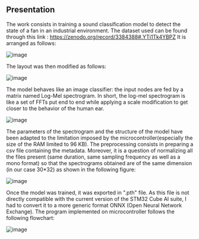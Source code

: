## Presentation

The work consists in training a sound classification model to detect the state of a fan in an industrial environment.
The dataset used can be found through this link :
https://zenodo.org/record/3384388#.YTi1Tk4YBPZ
It is arranged as follows:

![image](https://user-images.githubusercontent.com/108965218/234117820-e66dde30-f504-4d6a-a961-2d80b83de905.png)

The layout was then modified as follows:

![image](https://user-images.githubusercontent.com/108965218/234117886-0e6d334e-26be-4584-a7b8-a3084f696052.png)

The model behaves like an image classifier: the input nodes are fed by a matrix named Log-Mel spectrogram.
In short, the log-mel spectrogram is like a set of FFTs put end to end while applying a scale modification to get closer to the behavior of the human ear.

![image](https://user-images.githubusercontent.com/108965218/234117969-1e8c54a6-81e2-486f-9e84-49222de3bb88.png)

The parameters of the spectrogram and the structure of the model have been adapted to the limitation imposed by the microcontroller(especially the size of the RAM limited to 96 KB).
The preprocessing consists in preparing a csv file containing the metadata. Moreover, it is a question of normalizing all the files present (same duration, same sampling frequency as well as a mono format) so that the spectrograms obtained are of the same dimension (in our case 30*32) as shown in the following figure:

![image](https://user-images.githubusercontent.com/108965218/234118118-cf8cea2a-9606-47b9-8e22-cf810cb6b81d.png)

Once the model was trained, it was exported in ".pth" file. As this file is not directly compatible with the current version of the STM32 Cube AI suite, I had to convert it to a more generic format ONNX (Open Neural Network Exchange).
The program implemented on microcontroller follows the following flowchart:

![image](https://user-images.githubusercontent.com/108965218/234118170-ded4a860-bd31-4b9f-a7bf-9306b499576a.png)

